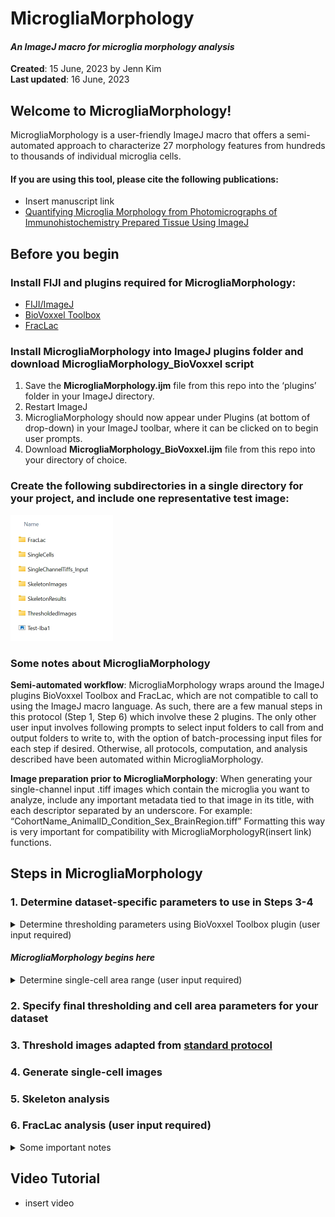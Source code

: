 MicrogliaMorphology
================

#### *An ImageJ macro for microglia morphology analysis*

**Created**: 15 June, 2023 by Jenn Kim  
**Last updated**: 16 June, 2023

## Welcome to MicrogliaMorphology!

MicrogliaMorphology is a user-friendly ImageJ macro that offers a
semi-automated approach to characterize 27 morphology features from
hundreds to thousands of individual microglia cells.

#### If you are using this tool, please cite the following publications:

-   Insert manuscript link
-   [Quantifying Microglia Morphology from Photomicrographs of
    Immunohistochemistry Prepared Tissue Using
    ImageJ](https://www.jove.com/t/57648/quantifying-microglia-morphology-from-photomicrographs)

## Before you begin

### Install FIJI and plugins required for MicrogliaMorphology:

-   [FIJI/ImageJ](https://imagej.net/software/fiji/?Downloads)
-   [BioVoxxel Toolbox](https://imagej.net/plugins/biovoxxel-toolbox)
-   [FracLac](https://imagej.nih.gov/ij/plugins/fraclac/FLHelp/Installation.htm)

### Install MicrogliaMorphology into ImageJ plugins folder and download MicrogliaMorphology_BioVoxxel script

1.  Save the **MicrogliaMorphology.ijm** file from this repo into the
    ‘plugins’ folder in your ImageJ directory.
2.  Restart ImageJ
3.  MicrogliaMorphology should now appear under Plugins (at bottom of
    drop-down) in your ImageJ toolbar, where it can be clicked on to
    begin user prompts.
4.  Download **MicrogliaMorphology_BioVoxxel.ijm** file from this repo
    into your directory of choice.

### Create the following subdirectories in a single directory for your project, and include one representative test image:

![](./images/Example_DatasetDirectory.png)

### Some notes about MicrogliaMorphology

**Semi-automated workflow**: MicrogliaMorphology wraps around the ImageJ
plugins BioVoxxel Toolbox and FracLac, which are not compatible to call
to using the ImageJ macro language. As such, there are a few manual
steps in this protocol (Step 1, Step 6) which involve these 2 plugins.
The only other user input involves following prompts to select input
folders to call from and output folders to write to, with the option of
batch-processing input files for each step if desired. Otherwise, all
protocols, computation, and analysis described have been automated
within MicrogliaMorphology.

**Image preparation prior to MicrogliaMorphology**: When generating your
single-channel input .tiff images which contain the microglia you want
to analyze, include any important metadata tied to that image in its
title, with each descriptor separated by an underscore. For example:
“CohortName_AnimalID_Condition_Sex_BrainRegion.tiff” Formatting this way
is very important for compatibility with MicrogliaMorphologyR(insert
link) functions.

## Steps in MicrogliaMorphology

### 1. Determine dataset-specific parameters to use in Steps 3-4

<details>
<summary>
Determine thresholding parameters using BioVoxxel Toolbox plugin (user
input required)
</summary>

1.  Run MicrogliaMorphology_BioVoxxel script: *Plugins > Macros > Run*
2.  Use **ThresholdCheck** feature within BioVoxxel Toolbox plugin to
    interactively determine the best thresholding parameters for your
    dataset. ![](./images/BioVoxxel_ThresholdCheck.png)
    -   Click/specify the following options in the pop-up box. A radius
        of 100 will typically work well for auto local thresholding
        microglia images, but you may need to run the ThresholdCheck a
        few times using different radius values to optimize the
        parameters to best capture fully connected, single microglia in
        your thresholded images. When ‘Quantification (relative)’ option
        is selected, the plugin will give you a recommended thresholding
        method at the end of the results file - this is a good starting
        point, but you should visually verify by looking through ALL of
        the threshold methods to determine which is best for your
        dataset: capturing as many branches as possible that are
        connected to cell bodies, while minimizing overlap between
        cells. You can read more about the ThresholdCheck feature on the
        [BioVoxxel
        website](https://imagej.net/plugins/biovoxxel-toolbox#threshold-check)
        and about [auto
        thresholding](https://imagej.net/plugins/auto-threshold)
        vs. [auto local
        thresholding](https://imagej.net/plugins/auto-local-threshold).
        **Make sure to note the final thresholding parameters you
        choose**. ![](./images/ThresholdCheck_options.png)
        </details>

        #### *MicrogliaMorphology begins here*

        <details>
        <summary>
        Determine single-cell area range (user input required)
        </summary>
        In this step, you are determining the cutoff ranges (min and
        max) for what is considered a single microglia cell. Use the
        following guidelines when picking representative cells on both
        extremes:

-   **When selecting particles that are too small to be considered
    single cells:** select particles that you would consider *almost* as
    big as a single-cell, but not a single cell. **When selecting
    particles that are too big to be considered single cells:** select
    particles that you would consider as 2 obviously overlapping cells.
    </details>

    ### 2. Specify final thresholding and cell area parameters for your dataset

    ### 3. Threshold images adapted from [standard protocol](https://www.jove.com/t/57648/quantifying-microglia-morphology-from-photomicrographs)

    ### 4. Generate single-cell images

    ### 5. Skeleton analysis

    ### 6. FracLac analysis (user input required)

    <details>
    <summary>
    Some important notes
    </summary>

    1.  Run FracLac plugin: *Plugins > Fractal Analysis > FracLac*
    2.  Select **BC** (box counting) in Fraclac GUI and select the
        following options (adapted from [Young et al.,
        2018](https://www.jove.com/t/57648/quantifying-microglia-morphology-from-photomicrographs),
        Section 5.5). **Make sure to select ‘lock black background’.**
        ![](./images/FracLac_options.png)
    3.  Select **Batch** in Fraclac GUI and follow prompts. Load in
        files from the directory you wrote your single-cell images to in
        Step 4.

    </details>

## Video Tutorial

-   insert video
